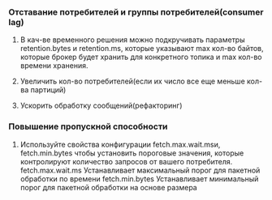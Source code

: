 ### Отставание потребителей и группы потребителей(consumer lag)

1. В кач-ве временного решения можно подкручивать параметры retention.bytes
и retention.ms, которые указывают max кол-во байтов, которые брокер будет 
хранить для конкретного топика и max кол-во времени хранения. 

2. Увеличить кол-во потребителей(если их число все еще меньше кол-ва партиций)

3. Ускорить обработку сообщений(рефакторинг)

### Повышение пропускной способности

1. Используйте свойства конфигурации fetch.max.wait.msи, fetch.min.bytes чтобы установить пороговые значения, которые контролируют количество запросов от вашего потребителя.
fetch.max.wait.ms Устанавливает максимальный порог для пакетной обработки по времени
fetch.min.bytes Устанавливает минимальный порог для пакетной обработки на основе размера


